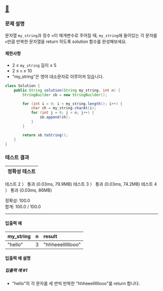 ## [:link:](https://school.programmers.co.kr/learn/courses/30/lessons/120825?language=java)

### 문제 설명
문자열 `my_string`과 정수 `n`이 매개변수로 주어질 때, `my_string`에 들어있는 각 문자를 `n`만큼 반복한 문자열을 return 하도록 solution 함수를 완성해보세요.

#### 제한사항
- 2 ≤ `my_string` 길이 ≤ 5
- 2 ≤ `n` ≤ 10
- "my_string"은 영어 대소문자로 이루어져 있습니다. 
&nbsp;

```java
class Solution {
    public String solution(String my_string, int n) {
        StringBuilder sb = new StringBuilder();

        for (int i = 0; i < my_string.length(); i++) {
            char ch = my_string.charAt(i); 
            for (int j = 0; j < n; j++) {
                sb.append(ch); 
            }
        }

        return sb.toString();
    }
}
```

### 테스트 결과

|정확성 테스트|  
|--|  
테스트 2 〉	통과 (0.03ms, 79.9MB)
테스트 3 〉	통과 (0.03ms, 74.2MB)
테스트 4 〉	통과 (0.03ms, 86MB) 

정확성: 100.0  
합계: 100.0 / 100.0

---

#### 입출력 예

|my_string|n|result|
|:--|:--|:--|
|"hello"|3|"hhheeellllllooo"|

#### 입출력 예 설명

##### 입출력 예 #1
- "hello"의 각 문자를 세 번씩 반복한 "hhheeellllllooo"를 return 합니다.
